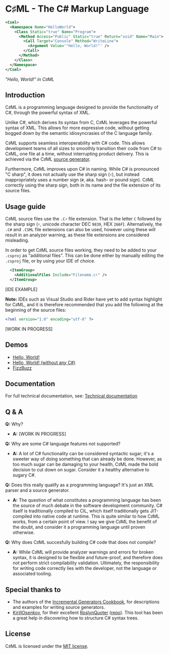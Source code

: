 ﻿# C♯ML - The C# Markup Language

```xml
<Csml>
  <Namespace Name="HelloWorld">
    <Class Static="true" Name="Program">
      <Method Access="Public" Static="true" Return="void" Name="Main">
        <Call Target="Console" Method="WriteLine">
          <Argument Value='"Hello, World!"' />
        </Call>
      </Method>
    </Class>
  </Namespace>
</Csml>
```

*"Hello, World!" in C♯ML*

## Introduction

C♯ML is a programming language designed to provide the functionality of C#, through the powerful syntax of XML.

Unlike C#, which derives its syntax from C, C♯ML leverages the powerful syntax of XML. This allows for more expressive code, without getting bogged down by the semantic idiosyncrasies of the C language family.

C♯ML supports seamless interoperability with C# code. This allows development teams of all sizes to smoothly transition their code from C# to C♯ML, one file at a time, without interrupting product delivery. This is achieved via the C♯ML [source generator](https://devblogs.microsoft.com/dotnet/introducing-c-source-generators/).

Furthermore, C♯ML improves upon C# in naming. While C# is pronounced "C sharp", it does not actually use the sharp sign (`♯`), but instead inappropriately uses a number sign (`#`, aka. hash- or pound sign). C♯ML correctly using the sharp sign, both in its name and the file extension of its source files.

## Usage guide

C♯ML source files use the `.C♯` file extension. That is the letter `C` followed by the sharp sign (`♯`, unicode character DEC `9839`, HEX `266F`). Alternatively, the `.C#` and `.CSML` file extensions can also be used, however using these will result in an analyzer warning, as these file extensions are considered misleading.

In order to get C♯ML source files working, they need to be added to your `.csproj` as "additional files". This can be done either by manually editing the `.csproj` file, or by using your IDE of choice.

```xml
  <ItemGroup>
    <AdditionalFiles Include="Filename.c♯" />
  </ItemGroup>
```

[IDE EXAMPLE]

**Note:** IDEs such as Visual Studio and Rider have yet to add syntax highlight for C♯ML, and it is therefore recommended that you add the following at the beginning of the source files:

```xml
<?xml version="1.0" encoding="utf-8" ?>
```

[WORK IN PROGRESS]

## Demos

- [Hello, World!](./demos/HelloWorld/HelloWorld.c♯)
- [Hello, World! (without any C#)](./demos/HelloWorldWithoutCSharp/Program.c♯)
- [FizzBuzz](./demos/FizzBuzz/FizzBuzz.c♯)

## Documentation

For full technical documentation, see: [Technical documentation](./documentation/README.md)

## Q & A

**Q:** Why?

- **A:** [WORK IN PROGRESS]

**Q:** Why are some C# language features not supported?

- **A:** A lot of C# functionality can be considered syntactic sugar; it's a sweeter way of doing something that can already be done. However, as too much sugar can be damaging to your health, C♯ML made the bold decision to cut down on sugar. Consider it a healthy alternative to sugary C#.

**Q:** Does this really qualify as a programming language? It's just an XML parser and a source generator.

- **A:** The question of what constitutes a programming language has been the source of much debate in the software development community. C# itself is traditionally compiled to CIL, which itself traditionally gets JIT-compiled into native code at runtime. This is quite similar to how C♯ML works, from a certain point of view. I say we give C♯ML the benefit of the doubt, and consider it a programming language until proven otherwise.

**Q:** Why does C♯ML succesfully building C# code that does not compile?

- **A:** While C♯ML will provide analyzer warnings and errors for broken syntax, it is designed to be flexible and future-proof, and therefore does not perform strict compilability validation. Ultimately, the responsibility for writing code correctly lies with the developer, not the language or associated tooling.

## Special thanks to

- The authors of the [Incremental Generators Cookbook](https://github.com/dotnet/roslyn/blob/main/docs/features/incremental-generators.cookbook.md), for descriptions and examples for writing source generators.
- [KirillOsenkov](https://github.com/KirillOsenkov), for their excellent [RoslynQuoter](https://roslynquoter.azurewebsites.net/) ([repo](https://github.com/KirillOsenkov/RoslynQuoter)). This tool has been a great help in discovering how to structure C# syntax trees.

## License

C♯ML is licensed under the [MIT license](/LICENSE).
